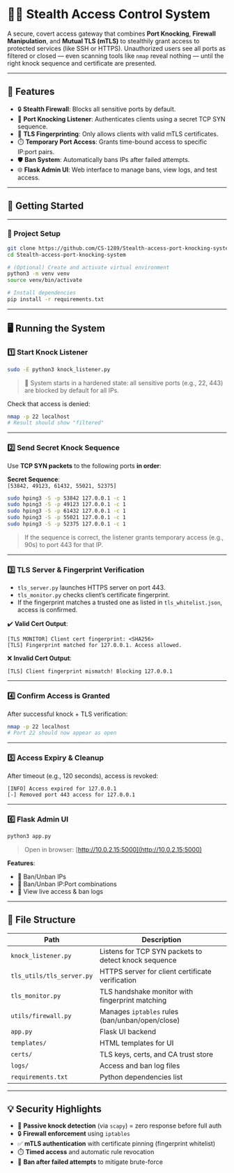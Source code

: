 # 🕵️‍♂️ Stealth Access Control System

A secure, covert access gateway that combines **Port Knocking**, **Firewall Manipulation**, and **Mutual TLS (mTLS)** to stealthily grant access to protected services (like SSH or HTTPS). Unauthorized users see all ports as filtered or closed — even scanning tools like `nmap` reveal nothing — until the right knock sequence and certificate are presented.

---

## 🔐 Features

- 🔒 **Stealth Firewall**: Blocks all sensitive ports by default.
- 🔑 **Port Knocking Listener**: Authenticates clients using a secret TCP SYN sequence.
- 🧾 **TLS Fingerprinting**: Only allows clients with valid mTLS certificates.
- ⏱️ **Temporary Port Access**: Grants time-bound access to specific IP:port pairs.
- 🛡️ **Ban System**: Automatically bans IPs after failed attempts.
- 🌐 **Flask Admin UI**: Web interface to manage bans, view logs, and test access.

---

## 🚀 Getting Started

---

### 🧪 Project Setup

```bash
git clone https://github.com/CS-1289/Stealth-access-port-knocking-system.git
cd Stealth-access-port-knocking-system

# (Optional) Create and activate virtual environment
python3 -m venv venv
source venv/bin/activate

# Install dependencies
pip install -r requirements.txt
```

---

## 🖥️ Running the System

### 1️⃣ Start Knock Listener

```bash
sudo -E python3 knock_listener.py
```

> 🔐 System starts in a hardened state: all sensitive ports (e.g., 22, 443) are blocked by default for all IPs.

Check that access is denied:
```bash
nmap -p 22 localhost
# Result should show "filtered"
```

---

### 2️⃣ Send Secret Knock Sequence

Use **TCP SYN packets** to the following ports **in order**:

**Secret Sequence**:  
`[53842, 49123, 61432, 55021, 52375]`

```bash
sudo hping3 -S -p 53842 127.0.0.1 -c 1
sudo hping3 -S -p 49123 127.0.0.1 -c 1
sudo hping3 -S -p 61432 127.0.0.1 -c 1
sudo hping3 -S -p 55021 127.0.0.1 -c 1
sudo hping3 -S -p 52375 127.0.0.1 -c 1
```

> If the sequence is correct, the listener grants temporary access (e.g., 90s) to port 443 for that IP.

---

### 3️⃣ TLS Server & Fingerprint Verification

- `tls_server.py` launches HTTPS server on port 443.
- `tls_monitor.py` checks client’s certificate fingerprint.
- If the fingerprint matches a trusted one as listed in `tls_whitelist.json`, access is confirmed.

✔️ **Valid Cert Output**:
```
[TLS MONITOR] Client cert fingerprint: <SHA256>
[TLS] Fingerprint matched for 127.0.0.1. Access allowed.
```

❌ **Invalid Cert Output**:
```
[TLS] Client fingerprint mismatch! Blocking 127.0.0.1
```

---

### 4️⃣ Confirm Access is Granted

After successful knock + TLS verification:

```bash
nmap -p 22 localhost
# Port 22 should now appear as open
```

---

### 5️⃣ Access Expiry & Cleanup

After timeout (e.g., 120 seconds), access is revoked:

```
[INFO] Access expired for 127.0.0.1
[-] Removed port 443 access for 127.0.0.1
```

---

### 6️⃣ Flask Admin UI

```bash
python3 app.py
```

> Open in browser: [http://10.0.2.15:5000](http://10.0.2.15:5000)

**Features**:
- 🔘 Ban/Unban IPs
- 🔘 Ban/Unban IP:Port combinations
- 📜 View live access & ban logs

---

## 🎯 File Structure

| Path                   | Description |
|------------------------|-------------|
| `knock_listener.py`    | Listens for TCP SYN packets to detect knock sequence |
| `tls_utils/tls_server.py`        | HTTPS server for client certificate verification |
| `tls_monitor.py`       | TLS handshake monitor with fingerprint matching |
| `utils/firewall.py`          | Manages `iptables` rules (ban/unban/open/close) |
| `app.py`               | Flask UI backend |
| `templates/`           | HTML templates for UI |
| `certs/`               | TLS keys, certs, and CA trust store |
| `logs/`                | Access and ban log files |
| `requirements.txt`     | Python dependencies list |

---

## 💡 Security Highlights

- 🔐 **Passive knock detection** (via `scapy`) = zero response before full auth
- 🔒 **Firewall enforcement** using `iptables`
- ✅ **mTLS authentication** with certificate pinning (fingerprint whitelist)
- ⏱️ **Timed access** and automatic rule revocation
- 🛑 **Ban after failed attempts** to mitigate brute-force

